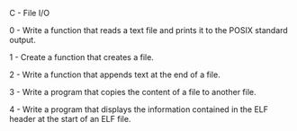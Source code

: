 C - File I/O

0 - Write a function that reads a text file and prints it to the POSIX standard output.

1 - Create a function that creates a file.

2 - Write a function that appends text at the end of a file.

3 - Write a program that copies the content of a file to another file.

4 - Write a program that displays the information contained in the ELF header at the start of an ELF file.
